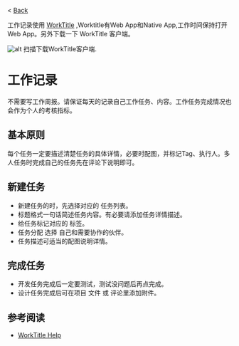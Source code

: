 < [Back](README.md)

工作记录使用 [WorkTitle](https://worktile.com/) ,Worktitle有Web App和Native App,工作时间保持打开Web App。另外下载一下 WorkTitle 客户端。

![alt](images/worktitle_qrcode.png) 扫描下载WorkTitle客户端.

工作记录
====

不需要写工作周报。请保证每天的记录自己工作任务、内容。工作任务完成情况也会作为个人的考核指标。


基本原则
----
每个任务一定要描述清楚任务的具体详情，必要时配图，并标记Tag、执行人。多人任务时完成自己的任务先在评论下说明即可。


新建任务
----

* 新建任务的时，先选择对应的 任务列表。
* 标题格式一句话简述任务内容。有必要请添加任务详情描述。
* 给任务标记对应的 标签。
* 任务分配 选择 自己和需要协作的伙伴。
* 任务描述可适当的配图说明详情。

完成任务
----

* 开发任务完成后一定要测试，测试没问题后再点完成。
* 设计任务完成后可在项目 文件 或 评论里添加附件。


参考阅读
----

* [WorkTitle Help](https://worktile.com/help) 
